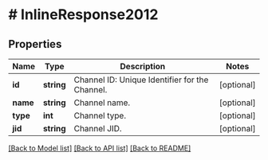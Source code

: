 # # InlineResponse2012

## Properties

Name | Type | Description | Notes
------------ | ------------- | ------------- | -------------
**id** | **string** | Channel ID: Unique Identifier for the Channel. | [optional] 
**name** | **string** | Channel name. | [optional] 
**type** | **int** | Channel type. | [optional] 
**jid** | **string** | Channel JID. | [optional] 

[[Back to Model list]](../../README.md#documentation-for-models) [[Back to API list]](../../README.md#documentation-for-api-endpoints) [[Back to README]](../../README.md)



